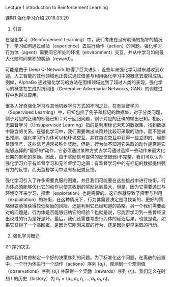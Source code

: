 Lecture 1 Introduction to Reinforcement Learning

课时1 强化学习介绍 2018.03.20

1. 引言

在强化学习（Reinforcement Learning）中，我们考虑在没有明确的指导的情况下，学习如何通过经验（experience）去进行动作（action）的问题。强化学习行为体（agent）需要同它所处的环境（environment）交互，并从中学习如何最大化随时间累积的奖励（reward）。

可能是由于 Deep Q-Network 取得了巨大进步，近些年来强化学习越来越收到欢迎。人工智能的其他领域也正尝试通过借鉴与利用强化学习中的概念去取得成功。例如，AlphaGo 通过强化学习的方法在围棋领域达到了超过人类的表现，强化学习的概念在生成对抗网络（Generative Adversarial Networks, GAN）的训练过程中也得以应用。

很多人好奇强化学习与其他机器学习方式的不同之处。在有监督学习（Supervised Learning）中，已知包括了例子和标记的数据集，对于分类问题，例子对应的正确的标签已知；对于回归问题，例子对应的正确的输出已知。相反，无监督学习（Unsupervised Learning）指的是利用标记未知的数据集，找到数据中隐含的关系。在强化学习中，我们需要做出决策并比较可采取的动作，而不是做出预测。强化学习行为体可以和环境交互，并在每次交互中获得一些立即的、局部反馈信号，这些信号通常被称作奖励。但是，行为体不知道它采取的动作是否是它能够选择的“最好的“动作，它必须通过某种方式去学习通过选择一些动作来最大化长期的累积的奖励。因此，由于奖励信号提供的反馈很弱/不完整，我们可以认为强化学习介于有监督学习和无监督学习之间：有监督学习中的有标记的数据提供强有力的反馈，而无监督学习中没有标记或反馈。

强化学习引入了许多需要克服的困难，并且我们可能要在这些挑战中进行权衡。行为体必须能够优化它的动作以使其收到的奖励达到最大，但是，因为它需要通过与环境交互来学习，探索（exploration）也是需要的。这自然就导致了探索与利用（exploitation）的权衡，在这种情况下，行为体需要决定是寻找新的、更好的策略但要承担获得较低奖励的风险，还是利用它已经知道的策略。另一个我们需要面对的问题是，行为体是否能够归纳它的经验？也就是说，它能否学习到一些曾经没出现过的行为是好是坏。最后，我们还需要考虑行为体的延迟后果，也就是说，如果它获得了一个高回报，是因为它刚刚采取的行为，还是因为更早采取的行动。

2. 强化学习概述

2.1 序列决策

通常我们考虑制定一个好的决策序列的问题。为了标准化这个问题，在离散的设置中，一个行为体进行一个动作（actions）序列 $\lbrace a_t \rbrace$，观测到一个观测值（observations）序列 $\lbrace o_t \rbrace$ 并获得一个奖励（rewards）序列 $\lbrace r_t \rbrace$。我们定义在时刻 t 的历史（history）为 $h_t=(a_1,o_1,r_1,...,a_t,o_t,r_t)$。